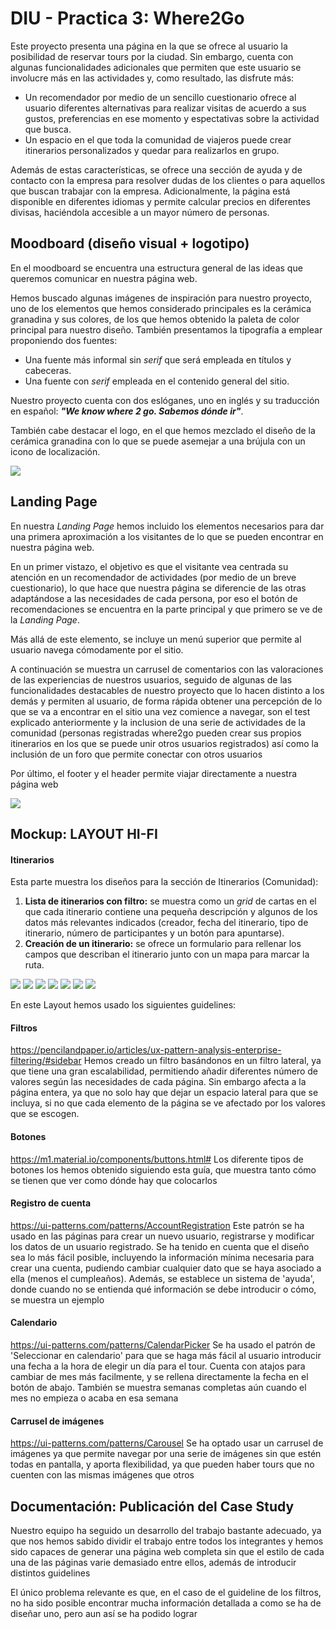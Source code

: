 # DIU - Practica 3: Where2Go

Este proyecto presenta una página en la que se ofrece al usuario la posibilidad de reservar tours por la ciudad. Sin embargo, cuenta con algunas funcionalidades adicionales que permiten que este usuario se involucre más en las actividades y, como resultado, las disfrute más:

- Un recomendador por medio de un sencillo cuestionario ofrece al usuario diferentes alternativas para realizar visitas de acuerdo a sus gustos, preferencias en ese momento y espectativas sobre la actividad que busca.
- Un espacio en el que toda la comunidad de viajeros puede crear itinerarios personalizados y quedar para realizarlos en grupo.

Además de estas características, se ofrece una sección de ayuda y de contacto con la empresa para resolver dudas de los clientes o para aquellos que buscan trabajar con la empresa. Adicionalmente, la página está disponible en diferentes idiomas y permite calcular precios en diferentes divisas, haciéndola accesible a un mayor número de personas.

## Moodboard (diseño visual + logotipo)   

En el moodboard se encuentra una estructura general de las ideas que queremos comunicar en nuestra página web. 

Hemos buscado algunas imágenes de inspiración para nuestro proyecto, uno de los elementos que hemos considerado principales es la cerámica granadina y sus colores, de los que hemos obtenido la paleta de color principal para nuestro diseño. También presentamos la tipografía a emplear proponiendo dos fuentes:

- Una fuente más informal sin *serif* que será empleada en títulos y cabeceras.
- Una fuente con *serif* empleada en el contenido general del sitio.

Nuestro proyecto cuenta con dos eslóganes, uno en inglés y su traducción en español: ***"We know where 2 go. Sabemos dónde ir"***.

También cabe destacar el logo, en el que hemos mezclado el diseño de la cerámica granadina con lo que se puede asemejar a una brújula con un icono de localización.

<img src="moodboard.png">

## Landing Page

En nuestra *Landing Page* hemos incluido los elementos necesarios para dar una primera aproximación a los visitantes de lo que se pueden encontrar en nuestra página web.

En un primer vistazo, el objetivo es que el visitante vea centrada su atención en un recomendador de actividades (por medio de un breve cuestionario), lo que hace que nuestra página se diferencie de las otras adaptándose a las necesidades de cada persona, por eso el botón de recomendaciones se encuentra en la parte principal y que primero se ve de la *Landing Page*.

Más allá de este elemento, se incluye un menú superior que permite al usuario navega cómodamente por el sitio.

A continuación se muestra un carrusel de comentarios con las valoraciones de las experiencias de nuestros usuarios, seguido de algunas de las funcionalidades destacables de nuestro proyecto que lo hacen distinto a los demás y permiten al usuario, de forma rápida obtener una percepción de lo que se va a encontrar en el sitio una vez comience a navegar, son el test explicado anteriormente y la inclusion de una serie de actividades de la comunidad (personas registradas where2go pueden crear sus propios itinerarios en los que se puede unir otros usuarios registrados) así como la inclusión de un foro que permite conectar con otros usuarios

Por último, el footer y el header permite viajar directamente a nuestra página web

<img src="landing_page.jpeg">

## Mockup: LAYOUT HI-FI

#### Itinerarios

Esta parte muestra los diseños para la sección de Itinerarios (Comunidad):

1. **Lista de itinerarios con filtro:** se muestra como un *grid* de cartas en el que cada itinerario contiene una pequeña descripción y algunos de los datos más relevantes indicados (creador, fecha del itinerario, tipo de itinerario, número de participantes y un botón para apuntarse).
2. **Creación de un itinerario:** se ofrece un formulario para rellenar los campos que describan el itinerario junto con un mapa para marcar la ruta.

<img src="itinerarios.jpeg">

<img src="lista_tour.jpeg">

<img src="tour.jpeg">

<img src="recomendaciones.png">

<img src="viajero.jpeg">

<img src="ayuda.jpeg">

<img src="quienessomos.png">

En este Layout hemos usado los siguientes guidelines:

#### Filtros

https://pencilandpaper.io/articles/ux-pattern-analysis-enterprise-filtering/#sidebar
Hemos creado un filtro basándonos en un filtro lateral, ya que tiene una gran escalabilidad, permitiendo añadir diferentes número de valores según las necesidades de cada página. Sin embargo afecta a la página entera, ya que no solo hay que dejar un espacio lateral para que se incluya, si no que cada elemento de la página se ve afectado por los valores que se escogen.

#### Botones

https://m1.material.io/components/buttons.html#
Los diferente tipos de botones los hemos obtenido siguiendo esta guía, que muestra tanto cómo se tienen que ver como dónde hay que colocarlos

#### Registro de cuenta

https://ui-patterns.com/patterns/AccountRegistration
Este patrón se ha usado en las páginas para crear un nuevo usuario, registrarse y modificar los datos de un usuario registrado. 
Se ha tenido en cuenta que el diseño sea lo más fácil posible, incluyendo la información mínima necesaria para crear una cuenta, pudiendo cambiar cualquier dato que se haya asociado a ella (menos el cumpleaños).
Además, se establece un sistema de 'ayuda', donde cuando no se entienda qué información se debe introducir o cómo, se muestra un ejemplo


#### Calendario

https://ui-patterns.com/patterns/CalendarPicker
Se ha usado el patrón de 'Seleccionar en calendario'  para que se haga más fácil al usuario introducir una fecha a la hora de elegir un día para el tour.
Cuenta con atajos para cambiar de mes más facilmente, y se rellena directamente la fecha en el botón de abajo. También se muestra semanas completas aún cuando el mes no empieza o acaba en esa semana

#### Carrusel de imágenes
https://ui-patterns.com/patterns/Carousel
Se ha optado usar un carrusel de imágenes ya que permite navegar por una serie de imágenes sin que estén todas en pantalla, y aporta flexibilidad, ya que pueden haber tours que no cuenten con las mismas imágenes que otros

## Documentación: Publicación del Case Study
Nuestro equipo ha seguido un desarrollo del trabajo bastante adecuado, ya que nos hemos sabido dividir el trabajo entre todos los integrantes y hemos sido capaces de generar una página web completa sin que el estilo de cada una de las páginas varie demasiado entre ellos, además de introducir distintos guidelines

El único problema relevante es que, en el caso de el guideline de los filtros, no ha sido posible encontrar mucha información detallada a como se ha de diseñar uno, pero aun así se ha podido lograr 

 
